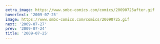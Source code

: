 ```yaml
---
extra_image: https://www.smbc-comics.com/comics/20090725after.gif
hovertext: '2009-07-25'
image: https://www.smbc-comics.com/comics/20090725.gif
next: '2009-07-27'
prev: '2009-07-24'
title: '2009-07-25'
---
```

